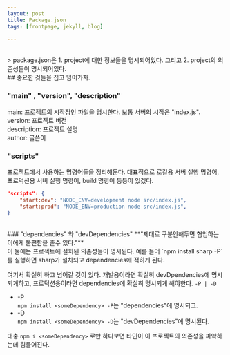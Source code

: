 ```yaml
---
layout: post
title: Package.json
tags: [frontpage, jekyll, blog]

---
```

<br>
> package.json은 1. project에 대한 정보들을 명시되어있다. 그리고 2. project의 의존성들이 명시되어있다.

<br>
## 중요한 것들을 집고 넘어가자.

### "main" , "version", "description"
main: 프로젝트의 시작점인 파일을 명시한다. 보통 서버의 시작은 "index.js".<br>
version: 프로젝트 버전<br>
description: 프로젝트 설명<br>
author: 글쓴이

### "scripts"
프로젝트에서 사용하는 명령어들을 정리해둔다.
대표적으로 로컬용 서버 실행 명령어, 프로덕션용 서버 실행 명령어, build 명령어 등등이 있겠다.
```json
"scripts": {
    "start:dev": "NODE_ENV=development node src/index.js",
    "start:prod": "NODE_ENV=production node src/index.js",
}
```
<br>
### "dependencies" 와 "devDependencies"
**"제대로 구분안해두면 협업하는 이에게 불편함을 줄수 있다."**<br>
이 둘에는 프로젝트에 설치된 의존성들이 명시된다. 예를 들어 `npm install sharp -P` 를 실행하면 sharp가 설치되고 dependencies에 적히게 된다.

여기서 확실히 하고 넘어갈 것이 있다. 개발용이라면 확실히 devDpendencies에 명시되게하고, 프로덕션용이라면 dependencies에 확실히 명시되게 해야한다. `-P | -D`
- -P<br>
`npm install <someDependency> -P`는 "dependencies"에 명시되고.
- -D<br>
`npm install <someDependency> -D`는 "devDependencies"에 명시된다.

대충 `npm i <someDependency>` 로만 하다보면 타인이 이 프로젝트의 의존성을 파악하는데 힘들어진다.